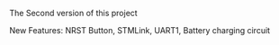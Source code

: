 The Second version of this project

New Features: NRST Button, STMLink, UART1, Battery charging circuit
